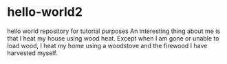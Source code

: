 # hello-world2
hello world repository for tutorial purposes
An interesting thing about me is that I heat my house using wood heat. Except when I am gone or unable to load wood, I heat my home using a woodstove and the firewood I have harvested myself.
